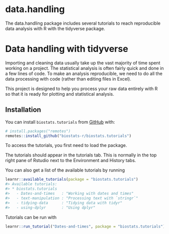 
<!-- README.md is generated from README.Rmd. Please edit that file -->

# data.handling

<!-- badges: start -->

<!-- badges: end -->

The data.handling package includes several tutorials to reach
reproducible data analysis with R with the tidyverse package.

# Data handling with tidyverse

Importing and cleaning data usually take up the vast majority of time
spent working on a project. The statistical analysis is often fairly
quick and done in a few lines of code. To make an analysis reproducible,
we need to do all the data processing with code (rather than editing
files in Excel).

This project is designed to help you process your raw data entirely with
R so that it is ready for plotting and statistical analysis.

## Installation

You can install `biostats.tutorials` from
[GitHub](https://github.com/biostats-r/biostats.tutorials) with:

``` r
# install.packages("remotes")
remotes::install_github("biostats-r/biostats.tutorials")
```

To access the tutorials, you first need to load the package.

The tutorials should appear in the tutorials tab. This is normally in
the top right pane of Rstudio next to the Environment and History tabs.

You can also get a list of the available tutorials by running

``` r
learnr::available_tutorials(package = "biostats.tutorials")
#> Available tutorials:
#> * biostats.tutorials
#>   - Dates-and-times   : "Working with dates and times"
#>   - text-manipulation : "Processing text with `stringr`"
#>   - tidying-data      : "Tidying data with tidyr"
#>   - using-dplyr       : "Using dplyr"
```

Tutorials can be run with

``` r
learnr::run_tutorial("Dates-and-times", package = "biostats.tutorials")
```
